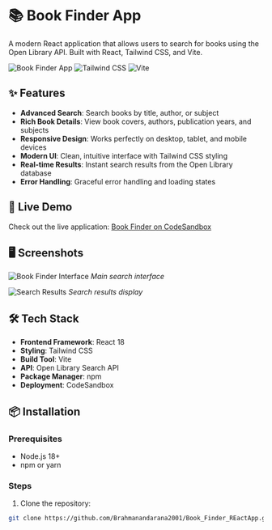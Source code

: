 # 📚 Book Finder App

A modern React application that allows users to search for books using the Open Library API. Built with React, Tailwind CSS, and Vite.

![Book Finder App](https://img.shields.io/badge/React-18.2.0-blue) ![Tailwind CSS](https://img.shields.io/badge/Tailwind-CSS-38B2AC) ![Vite](https://img.shields.io/badge/Vite-Build%20Tool-646CFF)

## ✨ Features

- **Advanced Search**: Search books by title, author, or subject
- **Rich Book Details**: View book covers, authors, publication years, and subjects
- **Responsive Design**: Works perfectly on desktop, tablet, and mobile devices
- **Modern UI**: Clean, intuitive interface with Tailwind CSS styling
- **Real-time Results**: Instant search results from the Open Library database
- **Error Handling**: Graceful error handling and loading states

## 🚀 Live Demo

Check out the live application: [Book Finder on CodeSandbox](https://codesandbox.io/p/github/Brahmanandarana2001/Book_Finder_REactApp/main)

## 🖥️ Screenshots

![Book Finder Interface](/screenshots/main-view.png)
*Main search interface*

![Search Results](/screenshots/results-view.png)
*Search results display*

## 🛠️ Tech Stack

- **Frontend Framework**: React 18
- **Styling**: Tailwind CSS
- **Build Tool**: Vite
- **API**: Open Library Search API
- **Package Manager**: npm
- **Deployment**: CodeSandbox

## 📦 Installation

### Prerequisites
- Node.js 18+
- npm or yarn

### Steps
1. Clone the repository:
```bash
git clone https://github.com/Brahmanandarana2001/Book_Finder_REactApp.git
